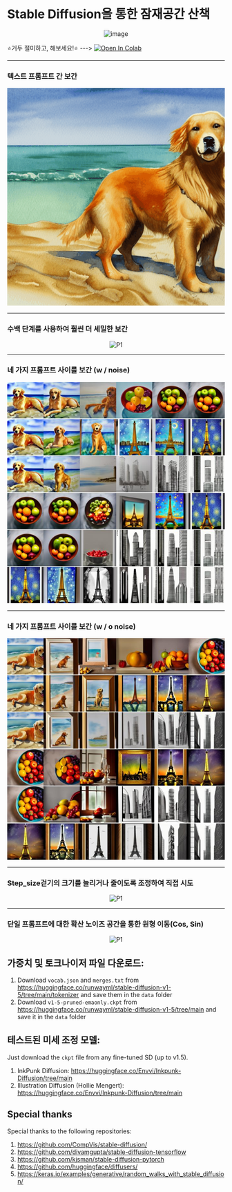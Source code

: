 # Stable Diffusion을 통한 잠재공간 산책

<p align="center"><img src="https://github.com/ugiugi0823/pytorch-stable-diffusion-korean/assets/106899647/d10881c1-391e-4599-b2b5-b40b570e75e6" alt="image"></p>



⭐️거두 절미하고, 해보세요!⭐️
 ---> <a href="https://colab.research.google.com/drive/1Li66ZpHs_XLDQw9lcYD7WNmqpvRFqfon">
    <img src="https://colab.research.google.com/img/colab_favicon.ico" width="30" height="30" alt="Open In Colab"/>
</a>





---
### 텍스트 프롬프트 간 보간
<p align="center">
  <img src="./sd/src/P1.gif" alt="P1">
</p>

---
### 수백 단계를 사용하여 훨씬 더 세밀한 보간
<p align="center">
  <img src="./sd/src/P2_resized.gif" alt="P1">
</p>

---
### 네 가지 프롬프트 사이를 보간 (w / noise)
<p align="center">
  <img src="./sd/src/P3.jpg" alt="P3">
</p>

---
### 네 가지 프롬프트 사이를 보간 (w / o noise)
<p align="center">
  <img src="./sd/src/P4.jpg" alt="P4">
</p>

---
### Step_size걷기의 크기를 늘리거나 줄이도록 조정하여 직접 시도
<p align="center">
  <img src="./sd/src/P5_resized.gif" alt="P1">



---
###  단일 프롬프트에 대한 확산 노이즈 공간을 통한 원형 이동(Cos, Sin)
<p align="center">
  <img src="./sd/src/P6_resized.gif" alt="P1">





## 가중치 및 토크나이저 파일 다운로드:

1. Download `vocab.json` and `merges.txt` from https://huggingface.co/runwayml/stable-diffusion-v1-5/tree/main/tokenizer and save them in the `data` folder
2. Download `v1-5-pruned-emaonly.ckpt` from https://huggingface.co/runwayml/stable-diffusion-v1-5/tree/main and save it in the `data` folder

## 테스트된 미세 조정 모델:

Just download the `ckpt` file from any fine-tuned SD (up to v1.5).

1. InkPunk Diffusion: https://huggingface.co/Envvi/Inkpunk-Diffusion/tree/main
2. Illustration Diffusion (Hollie Mengert): https://huggingface.co/Envvi/Inkpunk-Diffusion/tree/main

## Special thanks

Special thanks to the following repositories:

1. https://github.com/CompVis/stable-diffusion/
1. https://github.com/divamgupta/stable-diffusion-tensorflow
1. https://github.com/kjsman/stable-diffusion-pytorch
1. https://github.com/huggingface/diffusers/
2. https://keras.io/examples/generative/random_walks_with_stable_diffusion/

